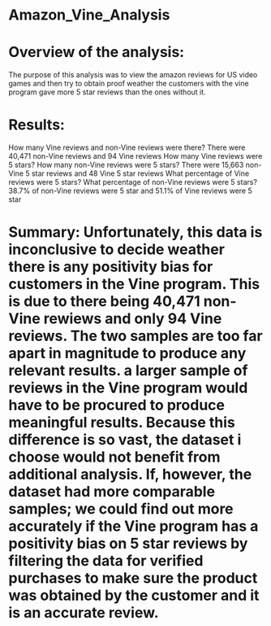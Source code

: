 # Amazon_Vine_Analysis

# Overview of the analysis: 
The purpose of this analysis was to view the amazon reviews for US video games and then try to obtain proof weather the customers with the vine program gave more 5 star reviews than the ones without it.

# Results: 

How many Vine reviews and non-Vine reviews were there? There were 40,471 non-Vine reviews and 94 Vine reviews
How many Vine reviews were 5 stars? How many non-Vine reviews were 5 stars? There were 15,663 non-Vine 5 star reviews and 48 Vine 5 star reviews
What percentage of Vine reviews were 5 stars? What percentage of non-Vine reviews were 5 stars? 38.7% of non-Vine reviews were 5 star and 51.1% of Vine reviews were 5 star


# Summary: Unfortunately, this data is inconclusive to decide weather there is any positivity bias for customers in the Vine program. This is due to there being 40,471 non-Vine rewiews and only 94 Vine reviews. The two samples are too far apart in magnitude to produce any relevant results. a larger sample of reviews in the Vine program would have to be procured to produce meaningful results. Because this difference is so vast, the dataset i choose would not benefit from additional analysis. If, however, the dataset had more comparable samples; we could find out more accurately if the Vine program has a positivity bias on 5 star reviews by filtering the data for verified purchases to make sure the product was obtained by the customer and it is an accurate review. 
